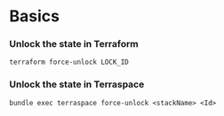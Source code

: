# Basics

### Unlock the state in Terraform

```
terraform force-unlock LOCK_ID
```

### Unlock the state in Terraspace

```
bundle exec terraspace force-unlock <stackName> <Id>
```
